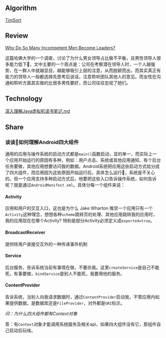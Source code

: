 ## Algorithm ##

[TimSort](../../Algorithm/sort_1/TimSort.md)

## Review ##

[Why Do So Many Incompetent Men Become Leaders?](https://hbr.org/2013/08/why-do-so-many-incompetent-men)

这篇哈佛大学的一个调查，讨论了为什么男女领导占比极不平衡，且男性领导人很多能力低下，文中主要的一个观点是：公司在考察潜在领导人时，一个人越强势，在一群人中就越显目，越能够吸引上层的注意，从而脱颖而出，而其实真正有能力的领导人一般都选择先思考后说话，注意聆听团队其他人的意见。而女性在沟通和聆听方面其实做的比很多男性要好，而公司往往忽视了她们。


## Technology ##

[深入理解Java虚拟机读书笔记.md](../../深入理解Java虚拟机读书笔记.md)

## Share ##

### 谈谈如何理解Android四大组件 ###

通用的应用与操作系统的启动方式都是`main()`函数启动，显的单一，而实际上一个应用开始运行的原因有多种，例如：用户点击、系统或其他应用通知、有个后台任务要做，其他应用想要访问我的数据。Android系统把应用这些启动方式给分成了四大组件，而应用因为这些原因开始运行后，具体怎么运行，系统是不关心的。但一个应用支持多种启动方式后，他要把这些入口告诉操作系统，如何告诉呢？就是通过`AndroidManifest.xml`。具体分每一个组件来说：

#### Activity ####
应用和用户的交互入口，这也是为什么 Jake Wharton 推崇一个应用只有一个`Activity`这种理念，想想各种`scheme`跳转页的处理、其他应用跳转我的应用时，我的应用现在在哪个Activity? 特别是部分Activity必须定义成`exported=true`。

#### BroadcastReceiver ####
提供除用户直接交互外的一种传递事件机制

#### Service ####
后台服务，告诉系统当前有事情在做，不要杀我。这里`createService`是自己不能死，有事要做，`bindService`是别人不能死，我要用他的服务。

#### ContentProvider ####
告诉系统，当别人向我请求数据时，通过`ContentProvider`启动我，不管应用内如果提供数据，是数据库还是`FileProvider`，对外都是`URI`标示。

*问：为什么四大组件都有Context对象*

答：有`Context`对象才能调用系统服务及相关api，如果四大组件没有它，那组件自己启动后玩啥。